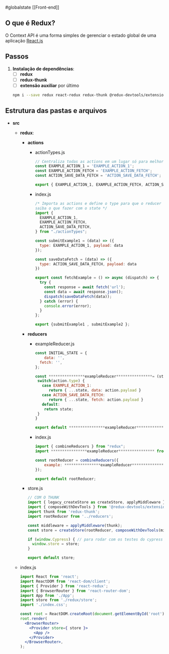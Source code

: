 #globalstate 
[[Front-end]]
## O que é Redux?
O Context API é uma forma simples de gerenciar o estado global de uma aplicação [React.js](app://obsidian.md/React.js)
## Passos
1. **Instalação de dependências**:
	- [ ]  **redux**
	- [ ]  **redux-thunk**
	- [ ]  **extensão auxiliar** por último
	```bash
	npm i --save redux react-redux redux-thunk @redux-devtools/extension
	```
## Estrutura das pastas e arquivos
-  **src**
    - **redux**:
        - **actions**
            -  actionTypes.js
                
                ```jsx
                // Centraliza todas as actions em um lugar só para melhor organização
                const EXAMPLE_ACTION_1 = 'EXAMPLE_ACTION_1';
                const EXAMPLE_ACTION_FETCH = 'EXAMPLE_ACTION_FETCH';
                const ACTION_SAVE_DATA_FETCH = 'ACTION_SAVE_DATA_FETCH';
                
                export { EXAMPLE_ACTION_1, EXAMPLE_ACTION_FETCH, ACTION_SAVE_DATA_FETCH };
                ```
                
            - index.js
                
                ```jsx
                /* Importa as actions e define o type para que o reducer
                saiba o que fazer com o state */
                import {
                  EXAMPLE_ACTION_1,
                  EXAMPLE_ACTION_FETCH,
                  ACTION_SAVE_DATA_FETCH,
                } from "./actionTypes";
                
                const submitExample1 = (data) => ({
                  type: EXAMPLE_ACTION_1, payload: data
                });
                
                const saveDataFetch = (data) => ({
                  type: ACTION_SAVE_DATA_FETCH, payload: data
                })
                
                export const fetchExample = () => async (dispatch) => {
                  try {
                    const response = await fetch('url');
                    const data = await response.json();
                    dispatch(saveDataFetch(data));
                  } catch (error) {
                    console.error(error);
                  }
                };
                
                export {submitExample1 , submitExample2 };
                ```
                
        - **reducers**
            - exampleReducer.js
                
                ```jsx
                const INITIAL_STATE = {
                	data: '',
                  fetch: '',
                };
                
                const ****************exampleReducer****************= (state = INITIAL_STATE, action) => {
                 switch(action.type) {
                   case EXAMPLE_ACTION_1:
                	  return { ...state, data: action.payload }
                   case ACTION_SAVE_DATA_FETCH:
                	  return { ...state, fetch: action.payload }
                   default:
                    return state;
                 }
                }
                
                export default ****************exampleReducer****************;
                ```
                
            - index.js
                
                ```jsx
                import { combineReducers } from "redux";
                import ****************exampleReducer**************** from "./****************exampleReducer****************";
                
                const rootReducer = combineReducers({
                    example: ****************exampleReducer****************
                });
                
                export default rootReducer;
                ```
                
        - store.js
            
            ```jsx
            // COM O THUNK
            import { legacy_createStore as createStore, applyMiddleware } from 'redux';
            import { composeWithDevTools } from '@redux-devtools/extension';
            import thunk from 'redux-thunk';
            import rootReducer from '../reducers';
            
            const middleware = applyMiddleware(thunk);
            const store = createStore(rootReducer, composeWithDevTools(middleware));
            
            if (window.Cypress) { // para rodar com os testes do cypress
              window.store = store;
            }
            
            export default store;
            ```
            
    - index.js
        
        ```jsx
        import React from 'react';
        import ReactDOM from 'react-dom/client';
        import { Provider } from 'react-redux';
        import { BrowserRouter } from 'react-router-dom';
        import App from './App';
        import store from './redux/store';
        import './index.css';
        
        const root = ReactDOM.createRoot(document.getElementById('root'));
        root.render(
          <BrowserRouter>
            <Provider store={ store }>
              <App />
            </Provider>
          </BrowserRouter>,
        );
        ```
        
